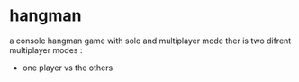 # hangman
a console hangman game with solo and multiplayer mode
ther is two difrent multiplayer modes :
 - one player vs the others
